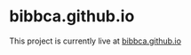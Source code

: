 ﻿# bibbca.github.io

This project is currently live at <a href="bibbca.github.io">bibbca.github.io</a>
